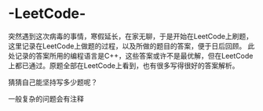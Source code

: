# -LeetCode-
突然遇到这次病毒的事情，寒假延长，在家无聊，于是开始在LeetCode上刷题，这里记录在LeetCode上做题的过程，以及所做的题目的答案，便于日后回顾。
此处记录的答案所用的编程语言是C++，这些答案或许不是最优解，但在LeetCode上都已通过。原题全部在LeetCode上看到，也有很多写得很好的答案解析。

猜猜自己能坚持写多少题呢？

一般复杂的问题会有注释
